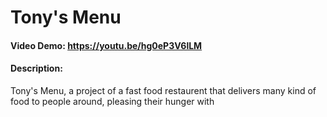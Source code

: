 # Tony's Menu
#### Video Demo: https://youtu.be/hg0eP3V6lLM
#### Description:
Tony's Menu, a project of a fast food restaurent that delivers many kind of food to people
around, pleasing their hunger with 